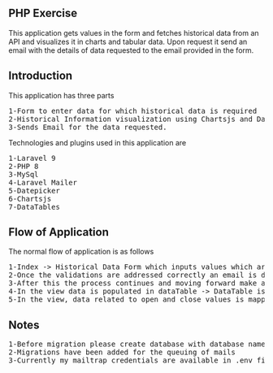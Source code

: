 ## PHP Exercise

This application gets values in the form and fetches historical data from an API and visualizes it in charts and tabular data. Upon request it send an email with the details of data requested to the email provided in the form.

## Introduction

This application has three parts
<pre>
1-Form to enter data for which historical data is required
2-Historical Information visualization using Chartsjs and DataTables
3-Sends Email for the data requested.
</pre>
Technologies and plugins used in this application are 
<pre>
1-Laravel 9
2-PHP 8
3-MySql
4-Laravel Mailer
5-Datepicker
6-Chartsjs
7-DataTables
</pre>
## Flow of Application

The normal flow of application is as follows
<pre>
1-Index -> Historical Data Form which inputs values which are further passed through client side and server side validations.
2-Once the validations are addressed correctly an email is dispatched to the email provided with the request details I.e. date range and company name. Email is being sent using laravel Mail function.
3-After this the process continues and moving forward make an HTTP request using Guzzle to get the data from X-Rapid Api. After data is received it is organised according to the date ranges specified and is returned to the view.
4-In the view data is populated in dataTable -> DataTable is used to provide basic functionalities related to sorting, searching, pagination etc.
5-In the view, data related to open and close values is mapped on multi line chart to give a clear representation of data.
</pre>
## Notes
<pre>
1-Before migration please create database with database name -> “xm-task”
2-Migrations have been added for the queuing of mails
3-Currently my mailtrap credentials are available in .env file please replace them in order to use it properly.
</pre>
